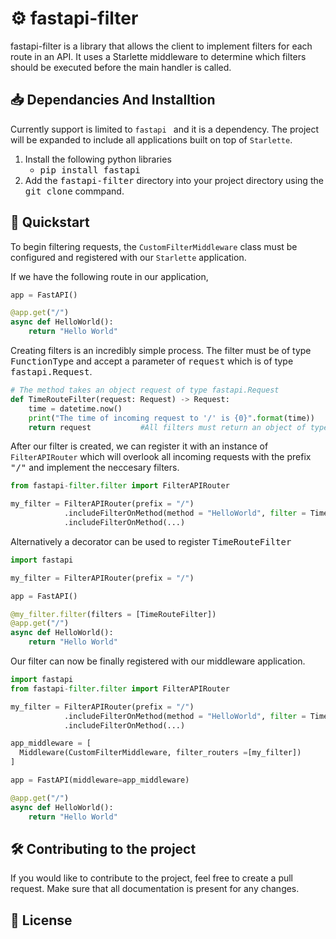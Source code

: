 # :gear: fastapi-filter
fastapi-filter is a library that allows the client to implement filters for each route in an API. It uses a Starlette middleware to determine which filters should be executed before the main handler is called. 

## :inbox_tray: Dependancies And Installtion 
Currently support is limited to ```fastapi ``` and it is a dependency. The project will be expanded to include all applications built on top of ```Starlette```. 
1. Install the following python libraries
    -  <kbd>pip install fastapi</kbd> 
2. Add the <kbd>fastapi-filter</kbd> directory into your project directory using the <kbd>git clone</kbd> commpand. 
## :pushpin: Quickstart

To begin filtering requests, the ```CustomFilterMiddleware``` class must be configured and registered with our ```Starlette``` application.

If we have the following route in our application,

```python
app = FastAPI()

@app.get("/")
async def HelloWorld():
    return "Hello World"
```

Creating filters is an incredibly simple process. The filter must be of type <kbd>FunctionType</kbd> and accept a parameter of <kbd>request</kbd> which is of type <kbd>fastapi.Request</kbd>.   

```python
# The method takes an object request of type fastapi.Request
def TimeRouteFilter(request: Request) -> Request:
    time = datetime.now()
    print("The time of incoming request to '/' is {0}".format(time))
    return request           #All filters must return an object of type Request
```


After our filter is created, we can register it with an instance of ```FilterAPIRouter``` which will overlook all incoming requests with the prefix <kbd>"/"</kbd> and implement the neccesary filters. 

```python
from fastapi-filter.filter import FilterAPIRouter

my_filter = FilterAPIRouter(prefix = "/")
            .includeFilterOnMethod(method = "HelloWorld", filter = TimeRouteFilter)
            .includeFilterOnMethod(...)
```

Alternatively a decorator can be used to register <kbd>TimeRouteFilter</kbd>

```python
import fastapi

my_filter = FilterAPIRouter(prefix = "/")

app = FastAPI()

@my_filter.filter(filters = [TimeRouteFilter])
@app.get("/")
async def HelloWorld():
    return "Hello World"
```

Our filter can now be finally registered with our middleware application.  

```python
import fastapi
from fastapi-filter.filter import FilterAPIRouter

my_filter = FilterAPIRouter(prefix = "/")
            .includeFilterOnMethod(method = "HelloWorld", filter = TimeRouteFilter)
            .includeFilterOnMethod(...)

app_middleware = [
  Middleware(CustomFilterMiddleware, filter_routers =[my_filter])
]

app = FastAPI(middleware=app_middleware)

@app.get("/")
async def HelloWorld():
    return "Hello World"
```
## :hammer_and_wrench: Contributing to the project
If you would like to contribute to the project, feel free to create a pull request. Make sure that all documentation is present for any changes.  
## :scroll: License


